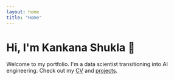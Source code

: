 ```yaml
---
layout: home
title: "Home"
---
```


# Hi, I'm Kankana Shukla 👋

Welcome to my portfolio. I'm a data scientist transitioning into AI engineering.
Check out my [CV](/cv/) and [projects](https://github.com/kankanashukla).

